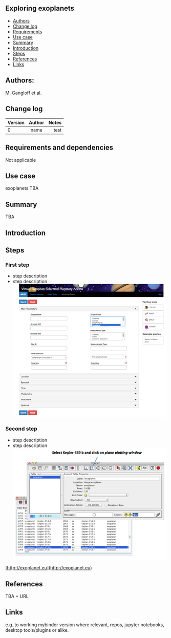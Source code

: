 ## Exploring exoplanets

* [Authors](#authors)
* [Change log](#change-log)
* [Requirements](#requirements-and-dependencies)
* [Use case](#use-case)
* [Summary](#summary)
* [Introduction](#introduction)
* [Steps](#steps)
* [References](#references)
* [Links](#links)

## Authors: 

M. Gangloff et al.

## Change log

| Version       | Author        | Notes  |
| ------------- |:-------------:| -----: |
| 0             | name          | test   |


## Requirements and dependencies
 Not applicable
 
## Use case
exoplanets TBA

## Summary
TBA

## Introduction

## Steps

### First step
* step description
* step description
![1](https://raw.githubusercontent.com/aprossi/vespa-test-tutorial/master/IMG/1.png)

### Second step
* step description
* step description
![7](https://raw.githubusercontent.com/aprossi/vespa-test-tutorial/master/IMG/7.png)

[http://exoplanet.eu](http://exoplanet.eu)


## References

TBA + URL


## Links
e.g. to working mybinder version where relevant, repos, jupyter notebooks, desktop tools/plugins or alike.
